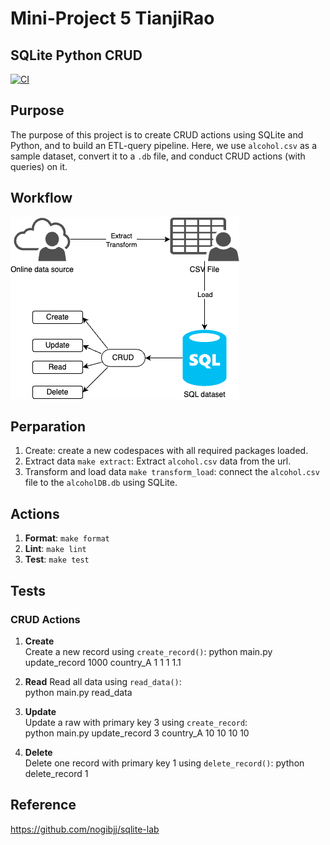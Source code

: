 # Mini-Project 5  TianjiRao
## SQLite Python CRUD

[![CI](https://github.com/nogibjj/sqlite_python_CRUD_tr/actions/workflows/cicd.yml/badge.svg)](https://github.com/nogibjj/sqlite_python_CRUD_tr/actions/workflows/cicd.yml)

## Purpose
The purpose of this project is to create CRUD actions using SQLite and Python, and to build an ETL-query pipeline. Here, we use `alcohol.csv` as a sample dataset, convert it to a `.db` file, and conduct CRUD actions (with queries) on it.


## Workflow
![Workflow](workflow.png)

## Perparation
1. Create: create a new codespaces with all required packages loaded.   
2. Extract data `make extract`: Extract `alcohol.csv` data from the url.     
3. Transform and load data `make transform_load`: connect the `alcohol.csv` file to the `alcoholDB.db` using SQLite.


## Actions 
1. **Format**: `make format`    
2. **Lint**: `make lint`    
3. **Test**: `make test`


## Tests
### CRUD Actions
1. **Create**   
Create a new record using `create_record()`: 
python main.py update_record 1000 country_A 1 1 1 1.1

2. **Read** 
Read all data using `read_data()`:   
python main.py read_data

3. **Update**   
Update a raw with primary key 3 using `create_record`:  
python main.py update_record 3 country_A 10 10 10 10

4. **Delete**   
Delete one record with primary key 1 using `delete_record()`: 
python delete_record 1


## Reference
https://github.com/nogibjj/sqlite-lab
